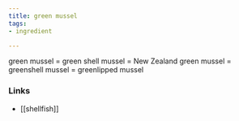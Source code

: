 ```yaml
---
title: green mussel
tags:
- ingredient

---
```

green mussel = green shell mussel = New Zealand green mussel = greenshell mussel = greenlipped mussel

### Links

* [[shellfish]]
